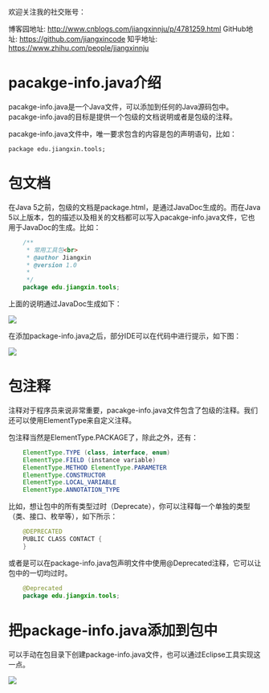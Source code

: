 欢迎关注我的社交账号：

博客园地址: http://www.cnblogs.com/jiangxinnju/p/4781259.html
GitHub地址: https://github.com/jiangxincode
知乎地址: https://www.zhihu.com/people/jiangxinnju

# pacakge-info.java介绍

pacakge-info.java是一个Java文件，可以添加到任何的Java源码包中。pacakge-info.java的目标是提供一个包级的文档说明或者是包级的注释。

pacakge-info.java文件中，唯一要求包含的内容是包的声明语句，比如：

    package edu.jiangxin.tools;

# 包文档

在Java 5之前，包级的文档是package.html，是通过JavaDoc生成的。而在Java 5以上版本，包的描述以及相关的文档都可以写入pacakge-info.java文件，它也用于JavaDoc的生成。比如：

```java
    /**
     * 常用工具包<br>
     * @author Jiangxin
     * @version 1.0
     *
     */
    package edu.jiangxin.tools;
```

上面的说明通过JavaDoc生成如下： 

![](http://images2015.cnblogs.com/blog/611264/201601/611264-20160120220152140-1624843461.jpg)

在添加package-info.java之后，部分IDE可以在代码中进行提示，如下图：

![](http://images2015.cnblogs.com/blog/611264/201601/611264-20160120220902187-1865880427.jpg)

# 包注释

注释对于程序员来说非常重要，pacakge-info.java文件包含了包级的注释。我们还可以使用ElementType来自定义注释。

包注释当然是ElementType.PACKAGE了，除此之外，还有： 

```java
    ElementType.TYPE (class, interface, enum) 
    ElementType.FIELD (instance variable) 
    ElementType.METHOD ElementType.PARAMETER 
    ElementType.CONSTRUCTOR 
    ElementType.LOCAL_VARIABLE 
    ElementType.ANNOTATION_TYPE
```

比如，想让包中的所有类型过时（Deprecate），你可以注释每一个单独的类型（类、接口、枚举等），如下所示：

```java
    @DEPRECATED
    PUBLIC CLASS CONTACT {
    }
```

或者是可以在package-info.java包声明文件中使用@Deprecated注释，它可以让包中的一切均过时。

```java
    @Deprecated
    package edu.jiangxin.tools;
```

# 把package-info.java添加到包中

可以手动在包目录下创建package-info.java文件，也可以通过Eclipse工具实现这一点。 

![](http://images2015.cnblogs.com/blog/611264/201601/611264-20160120220302640-775137301.jpg)